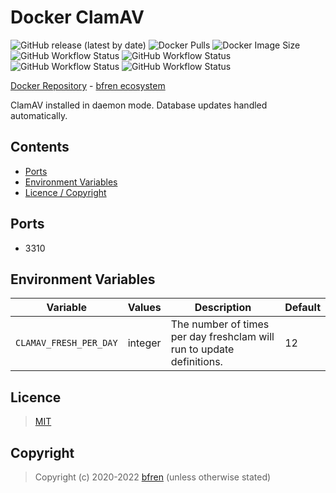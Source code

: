 # Docker ClamAV

![GitHub release (latest by date)](https://img.shields.io/github/v/release/bfren/docker-clamav) ![Docker Pulls](https://img.shields.io/endpoint?url=https%3A%2F%2Fbfren.dev%2Fdocker%2Fpulls%2Fclamav) ![Docker Image Size](https://img.shields.io/endpoint?url=https%3A%2F%2Fbfren.dev%2Fdocker%2Fsize%2Fclamav)<br/>
![GitHub Workflow Status](https://img.shields.io/github/workflow/status/bfren/docker-clamav/dev-0_103?label=ClamAV+0.103+(LTS)) ![GitHub Workflow Status](https://img.shields.io/github/workflow/status/bfren/docker-clamav/dev-0_104?label=ClamAV+0.104) ![GitHub Workflow Status](https://img.shields.io/github/workflow/status/bfren/docker-clamav/dev-0_105?label=ClamAV+0.105) ![GitHub Workflow Status](https://img.shields.io/github/workflow/status/bfren/docker-clamav/dev-1_0?label=ClamAV+1.0+(LTS))

[Docker Repository](https://hub.docker.com/r/bfren/clamav) - [bfren ecosystem](https://github.com/bfren/docker)

ClamAV installed in daemon mode. Database updates handled automatically.

## Contents

* [Ports](#ports)
* [Environment Variables](#environment-variables)
* [Licence / Copyright](#licence)

## Ports

* 3310

## Environment Variables

| Variable               | Values  | Description                                                           | Default |
| ---------------------- | ------- | --------------------------------------------------------------------- | ------- |
| `CLAMAV_FRESH_PER_DAY` | integer | The number of times per day freshclam will run to update definitions. | 12      |

## Licence

> [MIT](https://mit.bfren.dev/2020)

## Copyright

> Copyright (c) 2020-2022 [bfren](https://bfren.dev) (unless otherwise stated)
